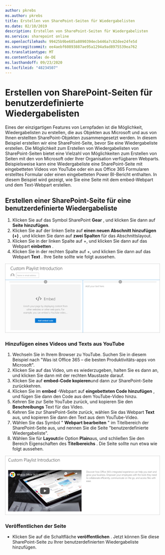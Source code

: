 ```yaml
---
author: pkrebs
ms.author: pkrebs
title: Erstellen von SharePoint-Seiten für Wiedergabelisten
ms.date: 02/10/2019
description: Erstellen von SharePoint-Seiten für Wiedergabelisten
ms.service: sharepoint online
ms.openlocfilehash: 99425b9be685a8090394ecb446a7c82dee24fe5d
ms.sourcegitcommit: ee4aebf60893887ae95a1294a9ad8975539ea762
ms.translationtype: MT
ms.contentlocale: de-DE
ms.lasthandoff: 09/23/2020
ms.locfileid: "48234507"
---
```

# <a name="create-sharepoint-pages-for-custom-playlists"></a>Erstellen von SharePoint-Seiten für benutzerdefinierte Wiedergabelisten

Eines der einzigartigen Features von Lernpfaden ist die Möglichkeit, Wiedergabelisten zu erstellen, die aus Objekten aus Microsoft und aus von Ihnen erstellten SharePoint-Objekten zusammengesetzt werden. In diesem Beispiel erstellen wir eine SharePoint-Seite, bevor Sie eine Wiedergabeliste erstellen. Die Möglichkeit zum Erstellen von Wiedergabelisten von SharePoint-Seiten bietet eine Vielzahl von Möglichkeiten zum Erstellen von Seiten mit den von Microsoft oder Ihrer Organisation verfügbaren Webparts. Beispielsweise kann eine Wiedergabeliste eine SharePoint-Seite mit eingebetteten Videos von YouTube oder ein aus Office 365 Formularen erstelltes Formular oder einen eingebetteten Power BI-Bericht enthalten. In diesem Beispiel wird gezeigt, wie Sie eine Seite mit dem embed-Webpart und dem Text-Webpart erstellen.  

## <a name="create-a-sharepoint-page-for-a-custom-playlist"></a>Erstellen einer SharePoint-Seite für eine benutzerdefinierte Wiedergabeliste

1. Klicken Sie auf das Symbol SharePoint **Gear** , und klicken Sie dann auf **Seite hinzufügen**.
2. Klicken Sie auf der linken Seite auf **einen neuen Abschnitt hinzufügen (+)** , und klicken Sie dann auf **zwei Spalten** für das Abschnittslayout.
3. Klicken Sie in der linken Spalte auf +, und klicken Sie dann auf das Webpart **einbetten** . 
4. Klicken Sie in der rechten Spalte auf +, und klicken Sie dann auf das Webpart **Text** . Ihre Seite sollte wie folgt aussehen.

![cg-pagenewstart.png](media/cg-pagenewstart.png)

### <a name="add-a-video-and-text-from-youtube"></a>Hinzufügen eines Videos und Texts aus YouTube

1. Wechseln Sie in Ihrem Browser zu YouTube. Suchen Sie in diesem Beispiel nach "Was ist Office 365 – die besten Produktivitäts-apps von Microsoft".
2. Klicken Sie auf das Video, um es wiederzugeben, halten Sie es dann an, und klicken Sie dann mit der rechten Maustaste darauf. 
3. Klicken Sie auf **embed-Code kopieren**und dann zur SharePoint-Seite zurückkehren. 
4. Klicken Sie im **embed** -Webpart auf **eingebetteten Code hinzufügen** , und fügen Sie dann den Code aus dem YouTube-Video hinzu.
5. Kehren Sie zur Seite YouTube zurück, und kopieren Sie den **Beschreibungs** Text für das Video. 
6. Kehren Sie zur SharePoint-Seite zurück, wählen Sie das Webpart **Text** aus, und kopieren Sie dann den Text aus dem YouTube-Video.
7. Wählen Sie das Symbol " **Webpart bearbeiten** " im Titelbereich der SharePoint-Seite aus, und nennen Sie die Seite "benutzerdefinierte Wiedergabeliste". 
8. Wählen Sie für **Layout**die Option **Plain**aus, und schließen Sie den Bereich Eigenschaften des **Titelbereichs** . Die Seite sollte nun etwa wie folgt aussehen. 

![cg-pagenewfinish.png](media/cg-pagenewfinish.png)

### <a name="publish-the-page"></a>Veröffentlichen der Seite

- Klicken Sie auf die Schaltfläche **veröffentlichen** . Jetzt können Sie diese SharePoint-Seite zu Ihrer benutzerdefinierten Wiedergabeliste hinzufügen. 